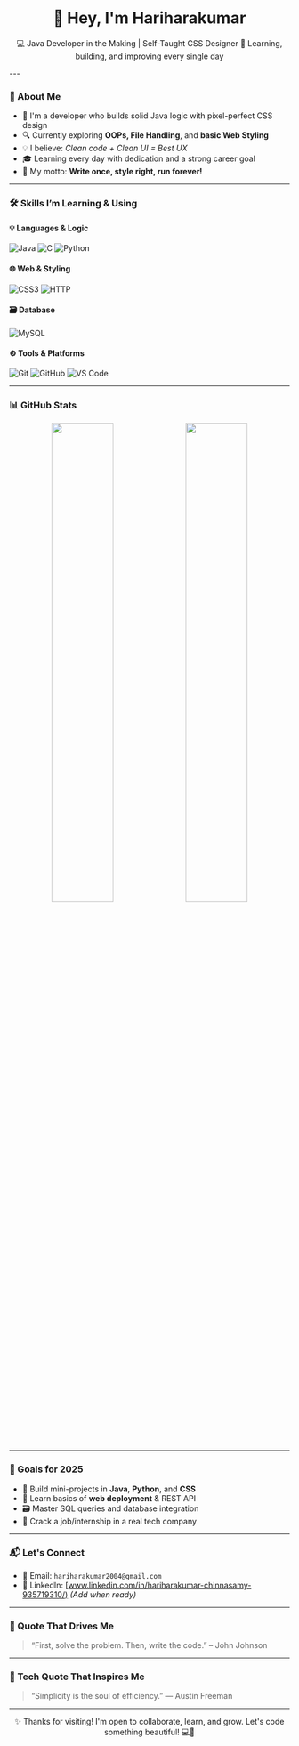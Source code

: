 <h1 align="center">👋 Hey, I'm Hariharakumar</h1>

<p align="center">
  💻 Java Developer in the Making | Self-Taught CSS Designer  
  🧠 Learning, building, and improving every single day  
</p>
---

### 🌟 About Me
- 🎯 I'm a developer who builds solid Java logic with pixel-perfect CSS design  
- 🔍 Currently exploring **OOPs, File Handling**, and **basic Web Styling**  
- 💡 I believe: *Clean code + Clean UI = Best UX*  
- 🎓 Learning every day with dedication and a strong career goal  
- 🧰 My motto: **Write once, style right, run forever!**

---

### 🛠️ Skills I’m Learning & Using

#### 💡 Languages & Logic
![Java](https://img.shields.io/badge/Java-ED8B00?style=for-the-badge&logo=openjdk&logoColor=white)
![C](https://img.shields.io/badge/C-00599C?style=for-the-badge&logo=c&logoColor=white)
![Python](https://img.shields.io/badge/Python-3776AB?style=for-the-badge&logo=python&logoColor=white)

#### 🌐 Web & Styling
![CSS3](https://img.shields.io/badge/CSS3-1572B6?style=for-the-badge&logo=css3&logoColor=white)
![HTTP](https://img.shields.io/badge/HTTP-E34F26?style=for-the-badge&logo=http&logoColor=white)

#### 🗃️ Database
![MySQL](https://img.shields.io/badge/MySQL-00758F?style=for-the-badge&logo=mysql&logoColor=white)

#### ⚙️ Tools & Platforms
![Git](https://img.shields.io/badge/Git-F05032?style=for-the-badge&logo=git&logoColor=white)
![GitHub](https://img.shields.io/badge/GitHub-181717?style=for-the-badge&logo=github&logoColor=white)
![VS Code](https://img.shields.io/badge/VSCode-007ACC?style=for-the-badge&logo=visual-studio-code&logoColor=white)


---

### 📊 GitHub Stats

<p align="center">
  <img src="https://github-readme-stats.vercel.app/api?username=hariharakumar&show_icons=true&theme=radical&hide_border=true" width="47%" />
  <img src="https://streak-stats.demolab.com?user=hariharakumar&theme=radical&hide_border=true" width="47%" />
</p>

---

### 🎯 Goals for 2025
- 🔨 Build mini-projects in **Java**, **Python**, and **CSS**
- 🚀 Learn basics of **web deployment** & REST API
- 🗃️ Master SQL queries and database integration
- 💼 Crack a job/internship in a real tech company

---

### 📬 Let's Connect
- 📧 Email: `hariharakumar2004@gmail.com`
- 💼 LinkedIn: [[www.linkedin.com/in/hariharakumar-chinnasamy-935719310/)](#) _(Add when ready)_

---
### 🧠 Quote That Drives Me
> “First, solve the problem. Then, write the code.” – John Johnson

---

### 🧠 Tech Quote That Inspires Me
> “Simplicity is the soul of efficiency.” — Austin Freeman

---

<p align="center">
  ✨ Thanks for visiting! I'm open to collaborate, learn, and grow. Let's code something beautiful! 💻🎨
</p>
